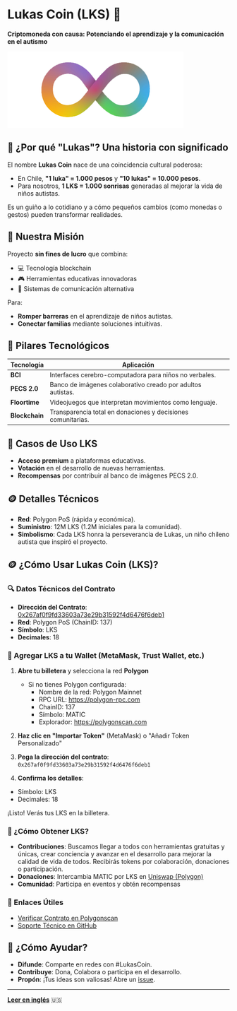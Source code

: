 # Lukas Coin (LKS) 🌟

**Criptomoneda con causa: Potenciando el aprendizaje y la comunicación en el autismo**

![infinitotitulos-autismo.png](resources/images/logo-autismo.png)

## 🧩 ¿Por qué "Lukas"? Una historia con significado

El nombre **Lukas Coin** nace de una coincidencia cultural poderosa:

- En Chile, **"1 luka" = 1.000 pesos** y **"10 lukas" = 10.000 pesos**.
- Para nosotros, **1 LKS = 1.000 sonrisas** generadas al mejorar la vida de niños autistas.

Es un guiño a lo cotidiano y a cómo pequeños cambios (como monedas o gestos) pueden transformar realidades.

## 🧠 Nuestra Misión

Proyecto **sin fines de lucro** que combina:

- 💻 Tecnología blockchain
- 🎮 Herramientas educativas innovadoras
- 🤖 Sistemas de comunicación alternativa

Para:

- **Romper barreras** en el aprendizaje de niños autistas.
- **Conectar familias** mediante soluciones intuitivas.

## 🚀 Pilares Tecnológicos

| Tecnología     | Aplicación                                                   |
| -------------- | ------------------------------------------------------------ |
| **BCI**        | Interfaces cerebro-computadora para niños no verbales.       |
| **PECS 2.0**   | Banco de imágenes colaborativo creado por adultos autistas.  |
| **Floortime**  | Videojuegos que interpretan movimientos como lenguaje.       |
| **Blockchain** | Transparencia total en donaciones y decisiones comunitarias. |

## 🌟 Casos de Uso LKS

- **Acceso premium** a plataformas educativas.
- **Votación** en el desarrollo de nuevas herramientas.
- **Recompensas** por contribuir al banco de imágenes PECS 2.0.

## 🪙 Detalles Técnicos

- **Red**: Polygon PoS (rápida y económica).
- **Suministro**: 12M LKS (1.2M iniciales para la comunidad).
- **Simbolismo**: Cada LKS honra la perseverancia de Lukas, un niño chileno autista que inspiró el proyecto.

## 🪙 ¿Cómo Usar Lukas Coin (LKS)?

### 🔍 Datos Técnicos del Contrato

- **Dirección del Contrato**: [0x267af0f9fd33603a73e29b31592f4d6476f6deb1](https://polygonscan.com/token/0x267af0f9fd33603a73e29b31592f4d6476f6deb1)
- **Red**: Polygon PoS (ChainID: 137)
- **Símbolo**: LKS
- **Decimales**: 18

### 📲 Agregar LKS a tu Wallet (MetaMask, Trust Wallet, etc.)

1. **Abre tu billetera** y selecciona la red **Polygon**

   - Si no tienes Polygon configurada:
     - Nombre de la red: Polygon Mainnet
     - RPC URL: https://polygon-rpc.com
     - ChainID: 137
     - Símbolo: MATIC
     - Explorador: https://polygonscan.com

2. **Haz clic en "Importar Token"** (MetaMask) o "Añadir Token Personalizado"
3. **Pega la dirección del contrato**: `0x267af0f9fd33603a73e29b31592f4d6476f6deb1`
4. **Confirma los detalles**:

- Símbolo: LKS
- Decimales: 18

¡Listo! Verás tus LKS en la billetera.

### 💸 ¿Cómo Obtener LKS?

- **Contribuciones**: Buscamos llegar a todos con herramientas gratuitas y únicas, crear conciencia y avanzar en el desarrollo para mejorar la calidad de vida de todos. Recibirás tokens por colaboración, donaciones o participación.
- **Donaciones**: Intercambia MATIC por LKS en [Uniswap (Polygon)](https://app.uniswap.org)
- **Comunidad**: Participa en eventos y obtén recompensas

### 🔗 Enlaces Útiles

- [Verificar Contrato en Polygonscan](https://polygonscan.com/token/0x267af0f9fd33603a73e29b31592f4d6476f6deb1)
- [Soporte Técnico en GitHub](https://github.com/tu-usuario/lukas-coin/issues)

## 🤝 ¿Cómo Ayudar?

- **Difunde**: Comparte en redes con #LukasCoin.
- **Contribuye**: Dona, Colabora o participa en el desarrollo.
- **Propón**: ¡Tus ideas son valiosas! Abre un [issue](https://github.com/tu-usuario/lukas-coin/issues).

---

**[Leer en inglés](README.en.md)** 🇺🇸
